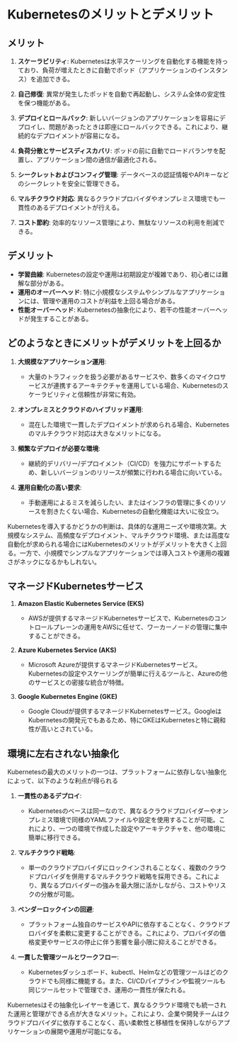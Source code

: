# Kubernetesのメリットとデメリット

## メリット

1. **スケーラビリティ**: Kubernetesは水平スケーリングを自動化する機能を持っており、負荷が増えたときに自動でポッド（アプリケーションのインスタンス）を追加できる。

2. **自己修復**: 異常が発生したポッドを自動で再起動し、システム全体の安定性を保つ機能がある。

3. **デプロイとロールバック**: 新しいバージョンのアプリケーションを容易にデプロイし、問題があったときは即座にロールバックできる。これにより、継続的なデプロイメントが容易になる。

4. **負荷分散とサービスディスカバリ**: ポッドの前に自動でロードバランサを配置し、アプリケーション間の通信が最適化される。

5. **シークレットおよびコンフィグ管理**: データベースの認証情報やAPIキーなどのシークレットを安全に管理できる。

6. **マルチクラウド対応**: 異なるクラウドプロバイダやオンプレミス環境でも一貫性のあるデプロイメントが行える。

7. **コスト節約**: 効率的なリソース管理により、無駄なリソースの利用を削減できる。

## デメリット

- **学習曲線**: Kubernetesの設定や運用は初期設定が複雑であり、初心者には難解な部分がある。
- **運用のオーバーヘッド**: 特に小規模なシステムやシンプルなアプリケーションには、管理や運用のコストが利益を上回る場合がある。
- **性能オーバーヘッド**: Kubernetesの抽象化により、若干の性能オーバーヘッドが発生することがある。

## どのようなときにメリットがデメリットを上回るか

1. **大規模なアプリケーション運用**:
   - 大量のトラフィックを扱う必要があるサービスや、数多くのマイクロサービスが連携するアーキテクチャを運用している場合、Kubernetesのスケーラビリティと信頼性が非常に有効。

2. **オンプレミスとクラウドのハイブリッド運用**:
   - 混在した環境で一貫したデプロイメントが求められる場合、Kubernetesのマルチクラウド対応は大きなメリットになる。

3. **頻繁なデプロイが必要な環境**:
   - 継続的デリバリー/デプロイメント（CI/CD）を強力にサポートするため、新しいバージョンのリリースが頻繁に行われる場合に向いている。

4. **運用自動化の高い要求**:
   - 手動運用によるミスを減らしたい、またはインフラの管理に多くのリソースを割きたくない場合、Kubernetesの自動化機能は大いに役立つ。

Kubernetesを導入するかどうかの判断は、具体的な運用ニーズや環境次第。大規模なシステム、高頻度なデプロイメント、マルチクラウド環境、または高度な自動化が求められる場合にはKubernetesのメリットがデメリットを大きく上回る。一方で、小規模でシンプルなアプリケーションでは導入コストや運用の複雑さがネックになるかもしれない。

## マネージドKubernetesサービス

1. **Amazon Elastic Kubernetes Service (EKS)**
   - AWSが提供するマネージドKubernetesサービスで、Kubernetesのコントロールプレーンの運用をAWSに任せて、ワーカーノードの管理に集中することができる。

2. **Azure Kubernetes Service (AKS)**
   - Microsoft Azureが提供するマネージドKubernetesサービス。Kubernetesの設定やスケーリングが簡単に行えるツールと、Azureの他のサービスとの密接な統合が特徴。

3. **Google Kubernetes Engine (GKE)**
   - Google Cloudが提供するマネージドKubernetesサービス。GoogleはKubernetesの開発元でもあるため、特にGKEはKubernetesと特に親和性が高いとされている。

## 環境に左右されない抽象化

Kubernetesの最大のメリットの一つは、プラットフォームに依存しない抽象化によって、以下のような利点が得られる

1. **一貫性のあるデプロイ**:
   - Kubernetesのベースは同一なので、異なるクラウドプロバイダーやオンプレミス環境で同様のYAMLファイルや設定を使用することが可能。これにより、一つの環境で作成した設定やアーキテクチャを、他の環境に簡単に移行できる。

2. **マルチクラウド戦略**:
   - 単一のクラウドプロバイダにロックインされることなく、複数のクラウドプロバイダを併用するマルチクラウド戦略を採用できる。これにより、異なるプロバイダーの強みを最大限に活かしながら、コストやリスクの分散が可能。

3. **ベンダーロックインの回避**:
   - プラットフォーム独自のサービスやAPIに依存することなく、クラウドプロバイダを柔軟に変更することができる。これにより、プロバイダの価格変更やサービスの停止に伴う影響を最小限に抑えることができる。

4. **一貫した管理ツールとワークフロー**:
   - Kubernetesダッシュボード、kubectl、Helmなどの管理ツールはどのクラウドでも同様に機能する。また、CI/CDパイプラインや監視ツールも同じツールセットで管理でき、運用の一貫性が保たれる。

Kubernetesはその抽象化レイヤーを通じて、異なるクラウド環境でも統一された運用と管理ができる点が大きなメリット。これにより、企業や開発チームはクラウドプロバイダに依存することなく、高い柔軟性と移植性を保持しながらアプリケーションの展開や運用が可能になる。
